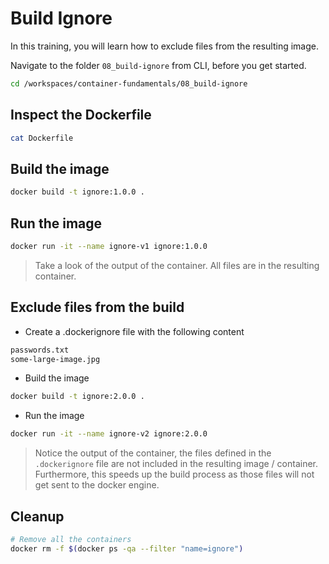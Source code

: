 # Build Ignore

In this training, you will learn how to exclude files from the resulting image.

Navigate to the folder `08_build-ignore` from CLI, before you get started.

```bash
cd /workspaces/container-fundamentals/08_build-ignore
```

## Inspect the Dockerfile

```bash
cat Dockerfile
```

## Build the image

```bash
docker build -t ignore:1.0.0 .
```

## Run the image

```bash
docker run -it --name ignore-v1 ignore:1.0.0
```

>Take a look of the output of the container. All files are in the resulting container.

## Exclude files from the build

* Create a .dockerignore file with the following content

```txt
passwords.txt
some-large-image.jpg
```

* Build the image

```bash
docker build -t ignore:2.0.0 .
```

* Run the image

```bash
docker run -it --name ignore-v2 ignore:2.0.0
```

>Notice the output of the container, the files defined in the `.dockerignore` file are not included in the resulting image / container. Furthermore, this speeds up the build process as those files will not get sent to the docker engine.

## Cleanup

```bash
# Remove all the containers
docker rm -f $(docker ps -qa --filter "name=ignore")
```
